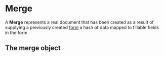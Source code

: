 # Merge

A **Merge** represents a real document that has been created as a result of
supplying a previously created [form][form] a hash of data mapped to fillable
fields in the form.

## The merge object

[form]: #form
